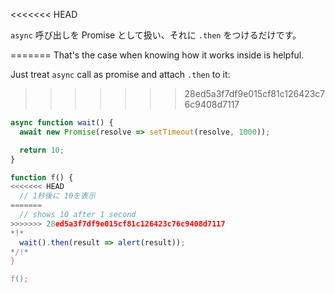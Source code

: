 
<<<<<<< HEAD

`async` 呼び出しを Promise として扱い、それに `.then` をつけるだけです。

=======
That's the case when knowing how it works inside is helpful.

Just treat `async` call as promise and attach `.then` to it:
>>>>>>> 28ed5a3f7df9e015cf81c126423c76c9408d7117
```js run
async function wait() {
  await new Promise(resolve => setTimeout(resolve, 1000));

  return 10;
}

function f() {
<<<<<<< HEAD
  // 1秒後に 10を表示
=======
  // shows 10 after 1 second
>>>>>>> 28ed5a3f7df9e015cf81c126423c76c9408d7117
*!*
  wait().then(result => alert(result));
*/!*
}

f();
```
